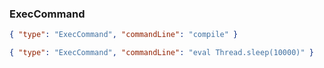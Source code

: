 

### ExecCommand

```json
{ "type": "ExecCommand", "commandLine": "compile" }
```

```json
{ "type": "ExecCommand", "commandLine": "eval Thread.sleep(10000)" }
```
